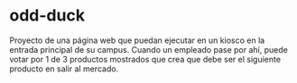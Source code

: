 # odd-duck
Proyecto de una página web que puedan ejecutar en un kiosco en la entrada principal de su campus. Cuando un empleado pase por ahí, puede votar por 1 de 3 productos mostrados que crea que debe ser el siguiente producto en salir al mercado.
